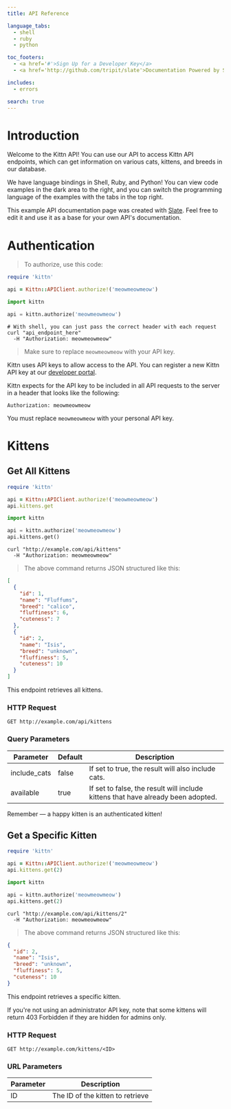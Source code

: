 ```yaml
---
title: API Reference

language_tabs:
  - shell
  - ruby
  - python

toc_footers:
  - <a href='#'>Sign Up for a Developer Key</a>
  - <a href='http://github.com/tripit/slate'>Documentation Powered by Slate</a>

includes:
  - errors

search: true
---
```


# Introduction

Welcome to the Kittn API! You can use our API to access Kittn API endpoints, which can get information on various cats, kittens, and breeds in our database.

We have language bindings in Shell, Ruby, and Python! You can view code examples in the dark area to the right, and you can switch the programming language of the examples with the tabs in the top right.

This example API documentation page was created with [Slate](http://github.com/tripit/slate). Feel free to edit it and use it as a base for your own API's documentation.

# Authentication

> To authorize, use this code:

~~~ruby
require 'kittn'

api = Kittn::APIClient.authorize!('meowmeowmeow')
~~~

~~~python
import kittn

api = kittn.authorize('meowmeowmeow')
~~~

~~~shell
# With shell, you can just pass the correct header with each request
curl "api_endpoint_here"
  -H "Authorization: meowmeowmeow"
~~~

> Make sure to replace `meowmeowmeow` with your API key.

Kittn uses API keys to allow access to the API. You can register a new Kittn API key at our [developer portal](http://example.com/developers).

Kittn expects for the API key to be included in all API requests to the server in a header that looks like the following:

`Authorization: meowmeowmeow`

<aside class="notice">
You must replace <code>meowmeowmeow</code> with your personal API key.
</aside>

# Kittens

## Get All Kittens

~~~ruby
require 'kittn'

api = Kittn::APIClient.authorize!('meowmeowmeow')
api.kittens.get
~~~

~~~python
import kittn

api = kittn.authorize('meowmeowmeow')
api.kittens.get()
~~~

~~~shell
curl "http://example.com/api/kittens"
  -H "Authorization: meowmeowmeow"
~~~

> The above command returns JSON structured like this:

~~~json
[
  {
    "id": 1,
    "name": "Fluffums",
    "breed": "calico",
    "fluffiness": 6,
    "cuteness": 7
  },
  {
    "id": 2,
    "name": "Isis",
    "breed": "unknown",
    "fluffiness": 5,
    "cuteness": 10
  }
]
~~~

This endpoint retrieves all kittens.

### HTTP Request

`GET http://example.com/api/kittens`

### Query Parameters

Parameter | Default | Description
--------- | ------- | -----------
include_cats | false | If set to true, the result will also include cats.
available | true | If set to false, the result will include kittens that have already been adopted.

<aside class="success">
Remember — a happy kitten is an authenticated kitten!
</aside>

## Get a Specific Kitten

~~~ruby
require 'kittn'

api = Kittn::APIClient.authorize!('meowmeowmeow')
api.kittens.get(2)
~~~

~~~python
import kittn

api = kittn.authorize('meowmeowmeow')
api.kittens.get(2)
~~~

~~~shell
curl "http://example.com/api/kittens/2"
  -H "Authorization: meowmeowmeow"
~~~

> The above command returns JSON structured like this:

~~~json
{
  "id": 2,
  "name": "Isis",
  "breed": "unknown",
  "fluffiness": 5,
  "cuteness": 10
}
~~~

This endpoint retrieves a specific kitten.

<aside class="warning">If you're not using an administrator API key, note that some kittens will return 403 Forbidden if they are hidden for admins only.</aside>

### HTTP Request

`GET http://example.com/kittens/<ID>`

### URL Parameters

Parameter | Description
--------- | -----------
ID | The ID of the kitten to retrieve

